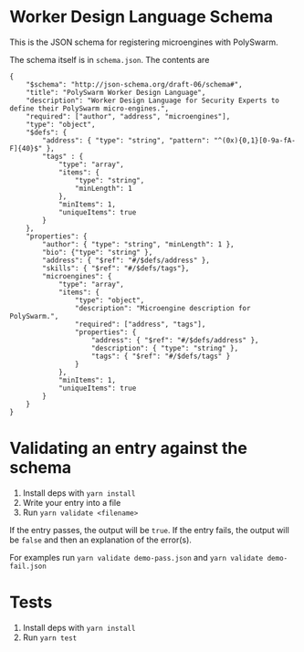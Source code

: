 # Worker Design Language Schema

This is the JSON schema for registering microengines with PolySwarm.

The schema itself is in `schema.json`. The contents are

```
{
    "$schema": "http://json-schema.org/draft-06/schema#",
    "title": "PolySwarm Worker Design Language",
    "description": "Worker Design Language for Security Experts to define their PolySwarm micro-engines.",
    "required": ["author", "address", "microengines"],
    "type": "object",
    "$defs": {
        "address": { "type": "string", "pattern": "^(0x){0,1}[0-9a-fA-F]{40}$" },
        "tags" : {
            "type": "array",
            "items": {
                "type": "string",
                "minLength": 1
            },
            "minItems": 1,
            "uniqueItems": true
        }
    },
    "properties": {
        "author": { "type": "string", "minLength": 1 },
        "bio": {"type": "string" },
        "address": { "$ref": "#/$defs/address" },
        "skills": { "$ref": "#/$defs/tags"},
        "microengines": {
            "type": "array",
            "items": {
                "type": "object",
                "description": "Microengine description for PolySwarm.",
                "required": ["address", "tags"],
                "properties": {
                    "address": { "$ref": "#/$defs/address" },
                    "description": { "type": "string" },
                    "tags": { "$ref": "#/$defs/tags" }
                }
            },
            "minItems": 1,
            "uniqueItems": true
        }
    }
}

```

# Validating an entry against the schema

1. Install deps with `yarn install`
2. Write your entry into a file
3. Run `yarn validate <filename>`

If the entry passes, the output will be `true`. If the entry fails, the output
will be `false` and then an explanation of the error(s).

For examples run `yarn validate demo-pass.json` and `yarn validate
demo-fail.json`

# Tests

1. Install deps with `yarn install`
2. Run `yarn test`
